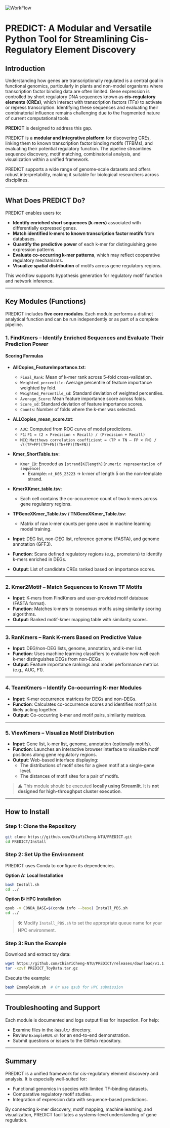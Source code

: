 ![WorkFlow](WorkFlow.jpg)
# PREDICT: A Modular and Versatile Python Tool for Streamlining Cis-Regulatory Element Discovery

## Introduction

Understanding how genes are transcriptionally regulated is a central goal in functional genomics, particularly in plants and non-model organisms where transcription factor binding data are often limited. Gene expression is controlled by short regulatory DNA sequences known as **cis-regulatory elements (CREs)**, which interact with transcription factors (TFs) to activate or repress transcription. Identifying these sequences and evaluating their combinatorial influence remains challenging due to the fragmented nature of current computational tools.

**PREDICT** is designed to address this gap.

PREDICT is a **modular and integrative platform** for discovering CREs, linking them to known transcription factor binding motifs (TFBMs), and evaluating their potential regulatory function. The pipeline streamlines sequence discovery, motif matching, combinatorial analysis, and visualization within a unified framework.

PREDICT supports a wide range of genome-scale datasets and offers robust interpretability, making it suitable for biological researchers across disciplines.

---

## What Does PREDICT Do?

PREDICT enables users to:

- **Identify enriched short sequences (k-mers)** associated with differentially expressed genes.
- **Match identified k-mers to known transcription factor motifs** from databases.
- **Quantify the predictive power** of each k-mer for distinguishing gene expression patterns.
- **Evaluate co-occurring k-mer patterns**, which may reflect cooperative regulatory mechanisms.
- **Visualize spatial distribution** of motifs across gene regulatory regions.

This workflow supports hypothesis generation for regulatory motif function and network inference.

---

## Key Modules (Functions)

PREDICT includes **five core modules**. Each module performs a distinct analytical function and can be run independently or as part of a complete pipeline.

### 1. FindKmers – Identify Enriched Sequences and Evaluate Their Prediction Power

#### Scoring Formulas

- **AllCopies_FeatureImportance.txt**:
  - `Final_Rank`: Mean of k-mer rank across 5-fold cross-validation.
  - `Weighted_percentile`: Average percentile of feature importance weighted by fold.
  - `Weighted_Percentile_sd`: Standard deviation of weighted percentiles.
  - `Average_Score`: Mean feature importance score across folds.
  - `Score_sd`: Standard deviation of feature importance scores.
  - `Counts`: Number of folds where the k-mer was selected.

- **ALLCopies_mean_score.txt**:
  - `AUC`: Computed from ROC curve of model predictions.
  - `F1`: `F1 = (2 × Precision × Recall) / (Precision + Recall)`
  - `MCC`: `Matthews correlation coefficient = (TP × TN – FP × FN) / √((TP+FP)(TP+FN)(TN+FP)(TN+FN))`

- **Kmer_ShortTable.tsv**:
  - `Kmer_ID`: Encoded as `[strand]K[length][numeric representation of sequence]`
    - Example: `nt_K05_23223` → k-mer of length 5 on the non-template strand.

- **KmerXKmer_table.tsv**:
  - Each cell contains the co-occurrence count of two k-mers across gene regulatory regions.

- **TPGeneXKmer_Table.tsv / TNGeneXKmer_Table.tsv**:
  - Matrix of raw k-mer counts per gene used in machine learning model training.

- **Input**: DEG list, non-DEG list, reference genome (FASTA), and genome annotation (GFF3).
- **Function**: Scans defined regulatory regions (e.g., promoters) to identify k-mers enriched in DEGs.
- **Output**: List of candidate CREs ranked based on importance scores.

---

### 2. Kmer2Motif – Match Sequences to Known TF Motifs

- **Input**: K-mers from FindKmers and user-provided motif database (FASTA format).
- **Function**: Matches k-mers to consensus motifs using similarity scoring algorithms.
- **Output**: Ranked motif-kmer mapping table with similarity scores.

---

### 3. RanKmers – Rank K-mers Based on Predictive Value

- **Input**: DEG/non-DEG lists, genome, annotation, and k-mer list.
- **Function**: Uses machine learning classifiers to evaluate how well each k-mer distinguishes DEGs from non-DEGs.
- **Output**: Feature importance rankings and model performance metrics (e.g., AUC, F1).

---

### 4. TeamKmers – Identify Co-occurring K-mer Modules

- **Input**: K-mer occurrence matrices for DEGs and non-DEGs.
- **Function**: Calculates co-occurrence scores and identifies motif pairs likely acting together.
- **Output**: Co-occurring k-mer and motif pairs, similarity matrices.

---

### 5. ViewKmers – Visualize Motif Distribution

- **Input**: Gene list, k-mer list, genome, annotation (optionally motifs).
- **Function**: Launches an interactive browser interface to visualize motif positions along gene regulatory regions.
- **Output**: Web-based interface displaying:
  - The distributions of motif sites for a given motif at a single-gene level.
  - The distances of motif sites for a pair of motifs.

> ⚠️ This module should be executed **locally using Streamlit**. It is **not designed for high-throughput cluster execution**.

---

## How to Install

### Step 1: Clone the Repository

```bash
git clone https://github.com/ChiaYiCheng-NTU/PREDICT.git
cd PREDICT/Install
```

### Step 2: Set Up the Environment

PREDICT uses Conda to configure its dependencies.

**Option A: Local Installation**

```bash
bash Install.sh
cd ../
```

**Option B: HPC Installation**

```bash
qsub -v CONDA_BASE=$(conda info --base) Install_PBS.sh
cd ../
```

> 🛠 Modify `Install_PBS.sh` to set the appropriate queue name for your HPC environment.

### Step 3: Run the Example

Download and extract toy data:

```bash
wget https://github.com/ChiaYiCheng-NTU/PREDICT/releases/download/v1.1.0/PREDICT_ToyData.tar.gz
tar -xzvf PREDICT_ToyData.tar.gz
```

Execute the example:

```bash
bash ExampleRUN.sh  # Or use qsub for HPC submission
```

---

## Troubleshooting and Support

Each module is documented and logs output files for inspection. For help:

- Examine files in the `Result/` directory.
- Review `ExampleRUN.sh` for an end-to-end demonstration.
- Submit questions or issues to the GitHub repository.

---

## Summary

PREDICT is a unified framework for cis-regulatory element discovery and analysis. It is especially well-suited for:

- Functional genomics in species with limited TF-binding datasets.
- Comparative regulatory motif studies.
- Integration of expression data with sequence-based predictions.

By connecting k-mer discovery, motif mapping, machine learning, and visualization, PREDICT facilitates a systems-level understanding of gene regulation.
